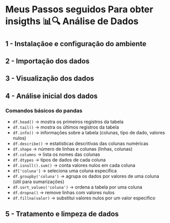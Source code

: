 #       Meus Passos seguidos Para obter insigths 📊🔍 Análise de Dados<br>

## 1 - Instalaçãoe e configuração do ambiente
## 2 - Importação dos dados
## 3 - Visualização dos dados
## 4 - Análise inicial dos dados
### Comandos básicos do pandas

- `df.head()` -> mostra os primeiros registros da tabela
- `df.tail()` -> mostra os últimos registros da tabela
- `df.info()` -> informações sobre a tabela (colunas, tipo de dado, valores nulos)
- `df.describe()` -> estatísticas descritivas das colunas numéricas
- `df.shape` -> número de linhas e colunas (linhas, colunas)
- `df.columns` -> lista os nomes das colunas
- `df.dtypes` -> tipos de dados de cada coluna
- `df.isnull().sum()` -> conta valores nulos em cada coluna
- `df['coluna']` -> seleciona uma coluna específica
- `df.groupby('coluna')` -> agrupa os dados por valores de uma coluna (útil para sumarizações)
- `df.sort_values('coluna')` -> ordena a tabela por uma coluna
- `df.dropna()` -> remove linhas com valores nulos
- `df.fillna(valor)` -> substitui valores nulos por um valor específico

## 5 - Tratamento e limpeza de dados

